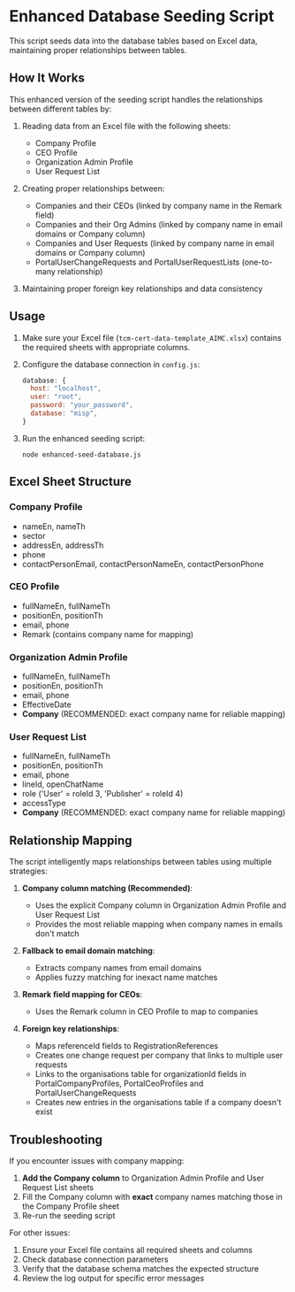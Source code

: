 # Enhanced Database Seeding Script

This script seeds data into the database tables based on Excel data, maintaining proper relationships between tables.

## How It Works

This enhanced version of the seeding script handles the relationships between different tables by:

1. Reading data from an Excel file with the following sheets:

   - Company Profile
   - CEO Profile
   - Organization Admin Profile
   - User Request List

2. Creating proper relationships between:

   - Companies and their CEOs (linked by company name in the Remark field)
   - Companies and their Org Admins (linked by company name in email domains or Company column)
   - Companies and User Requests (linked by company name in email domains or Company column)
   - PortalUserChangeRequests and PortalUserRequestLists (one-to-many relationship)

3. Maintaining proper foreign key relationships and data consistency

## Usage

1. Make sure your Excel file (`tcm-cert-data-template_AIMC.xlsx`) contains the required sheets with appropriate columns.

2. Configure the database connection in `config.js`:

   ```javascript
   database: {
     host: "localhost",
     user: "root",
     password: "your_password",
     database: "misp",
   }
   ```

3. Run the enhanced seeding script:
   ```
   node enhanced-seed-database.js
   ```

## Excel Sheet Structure

### Company Profile

- nameEn, nameTh
- sector
- addressEn, addressTh
- phone
- contactPersonEmail, contactPersonNameEn, contactPersonPhone

### CEO Profile

- fullNameEn, fullNameTh
- positionEn, positionTh
- email, phone
- Remark (contains company name for mapping)

### Organization Admin Profile

- fullNameEn, fullNameTh
- positionEn, positionTh
- email, phone
- EffectiveDate
- **Company** (RECOMMENDED: exact company name for reliable mapping)

### User Request List

- fullNameEn, fullNameTh
- positionEn, positionTh
- email, phone
- lineId, openChatName
- role ('User' = roleId 3, 'Publisher' = roleId 4)
- accessType
- **Company** (RECOMMENDED: exact company name for reliable mapping)

## Relationship Mapping

The script intelligently maps relationships between tables using multiple strategies:

1. **Company column matching (Recommended)**:

   - Uses the explicit Company column in Organization Admin Profile and User Request List
   - Provides the most reliable mapping when company names in emails don't match

2. **Fallback to email domain matching**:

   - Extracts company names from email domains
   - Applies fuzzy matching for inexact name matches

3. **Remark field mapping for CEOs**:

   - Uses the Remark column in CEO Profile to map to companies

4. **Foreign key relationships**:
   - Maps referenceId fields to RegistrationReferences
   - Creates one change request per company that links to multiple user requests
   - Links to the organisations table for organizationId fields in PortalCompanyProfiles, PortalCeoProfiles and PortalUserChangeRequests
   - Creates new entries in the organisations table if a company doesn't exist

## Troubleshooting

If you encounter issues with company mapping:

1. **Add the Company column** to Organization Admin Profile and User Request List sheets
2. Fill the Company column with **exact** company names matching those in the Company Profile sheet
3. Re-run the seeding script

For other issues:

1. Ensure your Excel file contains all required sheets and columns
2. Check database connection parameters
3. Verify that the database schema matches the expected structure
4. Review the log output for specific error messages
